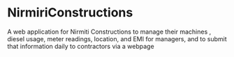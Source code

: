 # NirmiriConstructions
A web application for Nirmiti Constructions to manage their machines , diesel usage, meter readings, location, and EMI for managers, and to submit that information daily to contractors via a webpage
